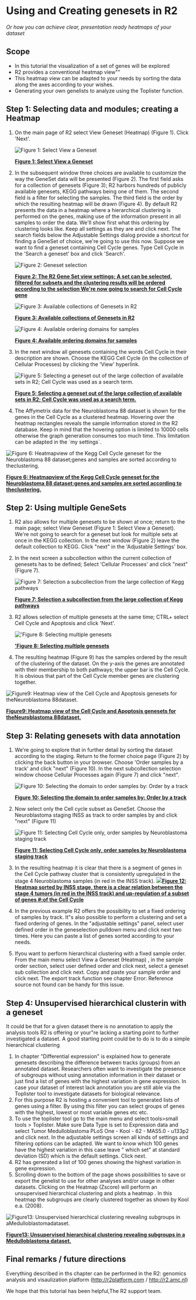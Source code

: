 <a id="using_and_creating_genesets"></a>

Using and Creating genesets in R2
===============================



*Or how you can achieve clear, presentation ready heatmaps of your
dataset*





Scope
-----

-   In this tutorial the visualization of a set of genes will be
    explored
-   R2 provides a conventional heatmap view""
-   This heatmap view can be adapted to your needs by sorting the data
    along the axes according to your wishes.
-   Generating your own genelists to analyze using the
    Toplister function.





Step 1: Selecting data and modules; creating a Heatmap
---------------

1.  On the main page of R2 select View Geneset (Heatmap) (Figure 1).
    Click 'Next'.
    
	![Figure    1: Select View a    Geneset](_static/images/UsingGenesets_Select.png "Figure    1: Select View a    Geneset")
	
	[**Figure    1: Select View a    Geneset**](_static/images/UsingGenesets_Select.png)
	
2.  In the subsequent window three choices are available to customize
    the way the GeneSet data will be presented (Figure 2). The first
    field asks for a collection of genesets (Figure 3); R2 harbors
    hundreds of publicly available genesets, KEGG pathways being one
    of them. The second field is a filter for selecting the samples. The
    third field is the order by which the resulting heatmap will be
    drawn (Figure 4). By default R2 presents the data in a heatmap where
    a hierarchical clustering is performed on the genes, making use of
    the information present in all samples to order the data. We'll show
    first what this ordering by clustering looks like. Keep all settings
    as they are and click next. The search fields below the Adjustable
    Settings dialog provide a shortcut for finding a GeneSet of choice,
    we're going to use this now. Suppose we want to find a geneset
    containing Cell Cycle genes. Type Cell Cycle in the 'Search a
    geneset' box and click 'Search'.

	![Figure 2:  Geneset selection](_static/images/UsingGenesets_Settings.png "Figure 2: Geneset view settings")
	
	[**Figure    2: The R2 Gene Set view settings; A set can be selected, filtered for subsets and the clustering results will be ordered according to the selection We're now going to search for Cell Cycle gene**](_static/images/UsingGenesets_Settings.png)
    
	![Figure    3: Available collections of Genesets in    R2](_static/images/UsingGenesets_Collections.png "Figure    3: Available collections of Genesets in    R2")
	
	[**Figure    3: Available collections of Genesets in    R2**](_static/images/UsingGenesets_Collections.png)
	
	![Figure    4: Available ordering domains for    samples](_static/images/UsingGenesets_Ordering.png "Figure    4: Available ordering domains for    samples")
	
	[**Figure    4: Available ordering domains for    samples**](_static/images/UsingGenesets_Ordering.png)
	
3.  In the next window all genesets containing the words Cell Cycle in
    their description are shown. Choose the KEGG Cell Cycle (in the
    collection of Cellular Processes) by clicking the 'View' hyperlink.
    
	![Figure    5: Selecting a geneset out of the large collection of available sets    in R2; Cell Cycle was used as a    search term.](_static/images/UsingGenesets_Selecting.png "Figure    5: Selecting a geneset out of the large collection of available sets    in R2; Cell Cycle was used as a    search term.")
	
	[**Figure    5: Selecting a geneset out of the large collection of available sets    in R2; Cell Cycle was used as a    search term.**](_static/images/UsingGenesets_Selecting.png)
	
4.  The Affymetrix data for the Neuroblastoma 88 dataset is shown for
    the genes in the Cell Cycle as a clustered heatmap. Hovering over
    the heatmap rectangles reveals the sample information stored in the
    R2 database. Keep in mind that the hovering option is limited to
    10000 cells otherwise the graph generation consumes too much time.
    This limitation can be adapted in the \`my settings\`.


![Figure 6: Heatmapview of the Kegg Cell Cycle geneset for the Neuroblastoma 88 dataset;genes and samples are sorted according to theclustering.](_static/images/UsingGenesets_Heatmap.png "Figure 6:Heatmapview of the Kegg Cell Cycle geneset for the Neuroblastoma 88 dataset;genes and samples are sorted according to theclustering.")
	
[**Figure 6: Heatmapview of the Kegg Cell Cycle geneset for the Neuroblastoma 88 dataset;genes and samples are sorted according to theclustering.**](_static/images/UsingGenesets_Heatmap.png)
	





Step 2: Using multiple GeneSets
---------------

1.  R2 also allows for multiple genesets to be shown at once; return to
    the main page; select View Geneset (Figure 1: Select View
    a Geneset). We're not going to search for a geneset but look for
    multiple sets at once in the KEGG collection. In the next window
    (Figure 2) leave the default collection to KEGG. Click "next" in the
    'Adjustable Settings' box.
2.  In the next screen a subcollection within the current collection of
    genesets has to be defined; Select 'Cellular Processes' and click
    "next" (Figure 7).
    
	![Figure    7: Selection a subcollection from the large collection of Kegg    pathways](_static/images/UsingGenesets_Subcollection.png "Figure    7: Selection a subcollection from the large collection of Kegg    pathways")
	
	[**Figure    7: Selection a subcollection from the large collection of Kegg    pathways**](_static/images/UsingGenesets_Subcollection.png)
	
3.  R2 allows selection of multiple genesets at the same time; CTRL+
    select Cell Cycle and Apoptosis and click 'Next'.
    
	!['Figure    8: Selecting multiple    genesets](_static/images/UsingGenesets_Doubleselect.png "'Figure    8: Selecting multiple    genesets")
	
	[**'Figure    8: Selecting multiple    genesets**](_static/images/UsingGenesets_Doubleselect.png)
	
4.  The resulting heatmap (Figure 9) has the samples ordered by the
    result of the clustering of the dataset. On the y-axis the genes are
    annotated with their membership to both pathways; the upper bar is
    the Cell Cycle. It is obvious that part of the Cell Cycle member
    genes are clustering together.


![Figure9: Heatmap view of the Cell Cycle and Apoptosis genesets for theNeuroblastoma 88dataset.](_static/images/UsingGenesets_Heatmap2.png "Figure9: Heatmap view of the Cell Cycle and Apoptosis genesets for theNeuroblastoma 88dataset.")
	
[**Figure9: Heatmap view of the Cell Cycle and Apoptosis genesets for theNeuroblastoma 88dataset.**](_static/images/UsingGenesets_Heatmap2.png)
	





Step 3: Relating genesets with data annotation
---------------

1.  We're going to explore that in further detail by sorting the dataset
    according to the staging. Return to the former choice page
    (Figure 2) by clicking the back button in your browser. Choose
    'Order samples by a track' and click "next" (Figure 10). In the next
    subcollection selection window choose Cellular Processes again
    (Figure 7) and click "next".
    
	![Figure    10: Selecting the domain to order samples by: Order by a    track](_static/images/UsingGenesets_SelectDomain.png "Figure    10: Selecting the domain to order samples by: Order by a    track")
	
	[**Figure    10: Selecting the domain to order samples by: Order by a    track**](_static/images/UsingGenesets_SelectDomain.png)
	
2.  Now select only the Cell cycle subset as GeneSet. Choose the
    Neuroblastoma staging INSS as track to order samples by and click
    "next" (Figure 11)
    
	![Figure    11: Selecting Cell Cycle only, order samples by Neuroblastoma    staging    track](_static/images/UsingGenesets_CellCycle.png "Figure    11: Selecting Cell Cycle only, order samples by Neuroblastoma    staging    track")
	
	[**Figure    11: Selecting Cell Cycle only, order samples by Neuroblastoma    staging    track**](_static/images/UsingGenesets_CellCycle.png)
	
3.  In the resulting heatmap it is clear that there is a segment of
    genes in the Cell Cycle pathway cluster that is consistently
    upregulated in the stage 4 Neuroblastoma samples (in red in the
    INSS track).
    [![](_static/images/UsingGenesets_HeatmapSorted.png)**Figure
    12: Heatmap sorted by INSS stage, there is a clear relation between
    the stage 4 tumors (in red in the INSS track) and up-regulation of a
    subset of genes \#:of the Cell
    Cycle**](_static/images/UsingGenesets%20HeatmapSorted.png)
4.  In the previous example R2 offers the possibility to set a fixed
    ordering of samples by track. It"s also possible to perform a
    clustering and set a fixed ordering of genes. In the "adjustable
    settings" panel, select user defined order in the geneselection
    pulldown menu and click next two times. Here you can paste a list of
    genes sorted according to your needs.
5.  Ifyou want to perform hierarchical clustering with a fixed
    sample order. From the main menu select View a Geneset (Heatmap) ,
    in the sample order section, select user defined order and click
    next, select a geneset sub collection and click next. Copy and paste
    your sample order and click next. The export track function see
    chapter Error: Reference source not found can be handy for
    this issue.





Step 4: Unsupervised hierarchical clusterin with a geneset
---------------



It could be that for a given dataset there is no annotation to apply the
analysis tools R2 is offering or your"re lacking a starting point to
further investigated a dataset. A good starting point could be to do is
to do a simple hierarchical clustering



1.  In chapter "Differential expression" is explained how to
    generate genesets describing the difference between tracks (groups)
    from an annotated dataset. Researchers often want to investigate the
    presence of subgroups without using annotation information in their
    dataset or just find a list of genes with the highest variation in
    gene expression. In case your dataset of interest lack annotation
    you are still able via the Toplister tool to investigate datasets
    for biological relevance.
2.  For this purpose R2 is hosting a convenient tool to generated lists
    of genes using a filter. By using this filter you can select groups
    of genes with the highest, lowest or most variable genes etc etc.
3.  To use the toplister tool go to the main menu and select
    tools>small tools > Toplister. Make sure Data Type is set to
    Expression data and select Tumor Medulloblastoma PLoS One - Kool -
    62 - MAS5.0 - u133p2 and click next. In the adjustable settings
    screen all kinds of settings and filtering options can be adapted.
    We want to know which 100 genes have the highest variation in this
    case leave " which set" at standard deviation (SD) which is the
    default settings. Click next.
4.  R2 has generated a list of 100 genes showing the highest variation
    in gene expression.
5.  Scrolling down to the bottom of the page shows possibilities to save
    or export the genelist to use for other analyses and/or usage in
    other datasets. Clicking on the Heatmap (Zscore) will perform an
    unsupervised hierarchical clustering and plots a heatmap . In this
    heatmap the subgroups are clearly clustered together as shown by
    Kool e.a. (2008).


![Figure13: Unsupervised hierarchical clustering revealing subgroups in aMedulloblastomadataset.](_static/images/UsingGenesets_Unsupervised.png "'Figure13: Unsupervised hierarchical clustering revealing subgroups in aMedulloblastomadataset.")
	
[**Figure13: Unsupervised hierarchical clustering revealing subgroups in a Medulloblastoma dataset.**](_static/images/UsingGenesets_Unsupervised.png)
	



Final remarks / future directions
---------------------------------


Everything described in ths chapter can be performed in the R2: genomics analysis and visaulization platform (http://r2platform.com / http://r2.amc.nl) 


We hope that this tutorial has been helpful,The R2 support team.


